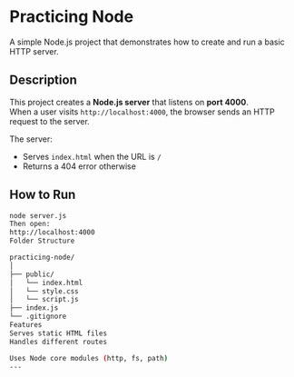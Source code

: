 # Practicing Node

A simple Node.js project that demonstrates how to create and run a basic HTTP server.

## Description
This project creates a **Node.js server** that listens on **port 4000**.  
When a user visits `http://localhost:4000`, the browser sends an HTTP request to the server.

The server:
- Serves `index.html` when the URL is `/`
- Returns a 404 error otherwise

## How to Run

```bash
node server.js
Then open:
http://localhost:4000
Folder Structure

practicing-node/
│
├── public/
│   └── index.html
│   └── style.css
│   └── script.js
├── index.js
└── .gitignore
Features
Serves static HTML files
Handles different routes

Uses Node core modules (http, fs, path)
---
